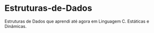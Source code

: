 # Estruturas-de-Dados

Estruturas de Dados que aprendi até agora em Linguagem C. Estáticas e Dinâmicas.
